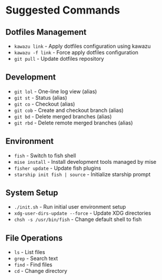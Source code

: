 # Suggested Commands

## Dotfiles Management
- `kawazu link` - Apply dotfiles configuration using kawazu
- `kawazu -f link` - Force apply dotfiles configuration 
- `git pull` - Update dotfiles repository

## Development
- `git lol` - One-line log view (alias)
- `git st` - Status (alias)
- `git co` - Checkout (alias)
- `git cob` - Create and checkout branch (alias)
- `git bd` - Delete merged branches (alias)
- `git rbd` - Delete remote merged branches (alias)

## Environment
- `fish` - Switch to fish shell
- `mise install` - Install development tools managed by mise
- `fisher update` - Update fish plugins
- `starship init fish | source` - Initialize starship prompt

## System Setup
- `./init.sh` - Run initial user environment setup
- `xdg-user-dirs-update --force` - Update XDG directories
- `chsh -s /usr/bin/fish` - Change default shell to fish

## File Operations
- `ls` - List files
- `grep` - Search text
- `find` - Find files
- `cd` - Change directory
